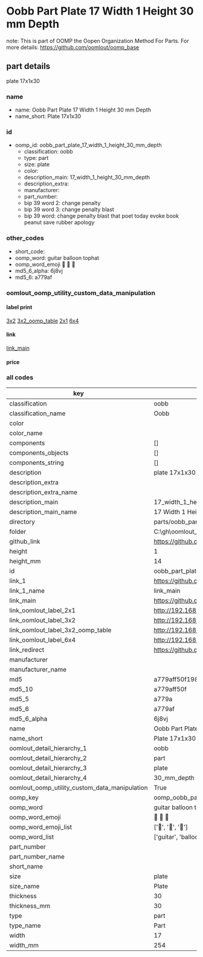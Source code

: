 # Oobb Part Plate 17 Width 1 Height 30 mm Depth  

note: This is part of OOMP the Oopen Organization Method For Parts. For more details: https://github.com/oomlout/oomp_base

##  part details
  



plate 17x1x30



### name
* name: Oobb Part Plate 17 Width 1 Height 30 mm Depth
* name_short: Plate 17x1x30 
### id
* oomp_id: oobb_part_plate_17_width_1_height_30_mm_depth
  * classification: oobb
  * type: part
  * size: plate
  * color: 
  * description_main: 17_width_1_height_30_mm_depth
  * description_extra: 
  * manufacturer: 
  * part_number: 
  * bip 39 word 2: change penalty
  * bip 39 word 3: change penalty blast
  * bip 39 word: change penalty blast that poet today evoke book peanut save rubber apology

### other_codes
* short_code: 
* oomp_word: guitar balloon tophat
* oomp_word_emoji :guitar: :balloon: :tophat:
* md5_6_alpha: 6j8vj
* md5_6: a779af






### oomlout_oomp_utility_custom_data_manipulation
#### label print
[3x2](http://192.168.1.245:1112/?label=oomp%206j8vj)
[3x2_oomp_table](http://192.168.1.108:1112/?label=oomp%206j8vj)
[2x1](http://192.168.1.242:1112/?label=oomp%206j8vj)
[6x4](http://192.168.1.55:1112/?label=oomp%206j8vj)    

#### link

[link_main](https://github.com/oomlout/oomlout_oobb_version_4_generated_parts/tree/main/navigation_oomp/oobb/part/plate/17_width_1_height_30_mm_depth/part)                              

#### price







### all codes 
| key | value |  
| --- | --- |  
| classification | oobb |  
| classification_name | Oobb |  
| color |  |  
| color_name |  |  
| components | [] |  
| components_objects | [] |  
| components_string | [] |  
| description | plate 17x1x30 |  
| description_extra |  |  
| description_extra_name |  |  
| description_main | 17_width_1_height_30_mm_depth |  
| description_main_name | 17 Width 1 Height 30 mm Depth |  
| directory | parts/oobb_part_plate_17_width_1_height_30_mm_depth |  
| folder | C:\gh\oomlout_oobb_version_4_generated_parts\parts\oobb_part_plate_17_width_1_height_30_mm_depth |  
| github_link | https://github.com/oomlout/oomlout_oomp_part_src/tree/main/parts/oobb_part_plate_17_width_1_height_30_mm_depth |  
| height | 1 |  
| height_mm | 14 |  
| id | oobb_part_plate_17_width_1_height_30_mm_depth |  
| link_1 | https://github.com/oomlout/oomlout_oobb_version_4_generated_parts/tree/main/navigation_oomp/oobb/part/plate/17_width_1_height_30_mm_depth/part |  
| link_1_name | link_main |  
| link_main | https://github.com/oomlout/oomlout_oobb_version_4_generated_parts/tree/main/navigation_oomp/oobb/part/plate/17_width_1_height_30_mm_depth/part |  
| link_oomlout_label_2x1 | http://192.168.1.242:1112/?label=oomp%206j8vj |  
| link_oomlout_label_3x2 | http://192.168.1.245:1112/?label=oomp%206j8vj |  
| link_oomlout_label_3x2_oomp_table | http://192.168.1.108:1112/?label=oomp%206j8vj |  
| link_oomlout_label_6x4 | http://192.168.1.55:1112/?label=oomp%206j8vj |  
| link_redirect | https://github.com/oomlout/oomlout_oobb_version_4_generated_parts/tree/main/parts/oobb_plate_17_01_30 |  
| manufacturer |  |  
| manufacturer_name |  |  
| md5 | a779aff50f1989c38d539dfe2ee8a131 |  
| md5_10 | a779aff50f |  
| md5_5 | a779a |  
| md5_6 | a779af |  
| md5_6_alpha | 6j8vj |  
| name | Oobb Part Plate 17 Width 1 Height 30 mm Depth |  
| name_short | Plate 17x1x30  |  
| oomlout_detail_hierarchy_1 | oobb |  
| oomlout_detail_hierarchy_2 | part |  
| oomlout_detail_hierarchy_3 | plate |  
| oomlout_detail_hierarchy_4 | 30_mm_depth |  
| oomlout_oomp_utility_custom_data_manipulation | True |  
| oomp_key | oomp_oobb_part_plate_17_width_1_height_30_mm_depth |  
| oomp_word | guitar balloon tophat |  
| oomp_word_emoji | :guitar: :balloon: :tophat: |  
| oomp_word_emoji_list | [':guitar:', ':balloon:', ':tophat:'] |  
| oomp_word_list | ['guitar', 'balloon', 'tophat'] |  
| part_number |  |  
| part_number_name |  |  
| short_name |  |  
| size | plate |  
| size_name | Plate |  
| thickness | 30 |  
| thickness_mm | 30 |  
| type | part |  
| type_name | Part |  
| width | 17 |  
| width_mm | 254 |  
